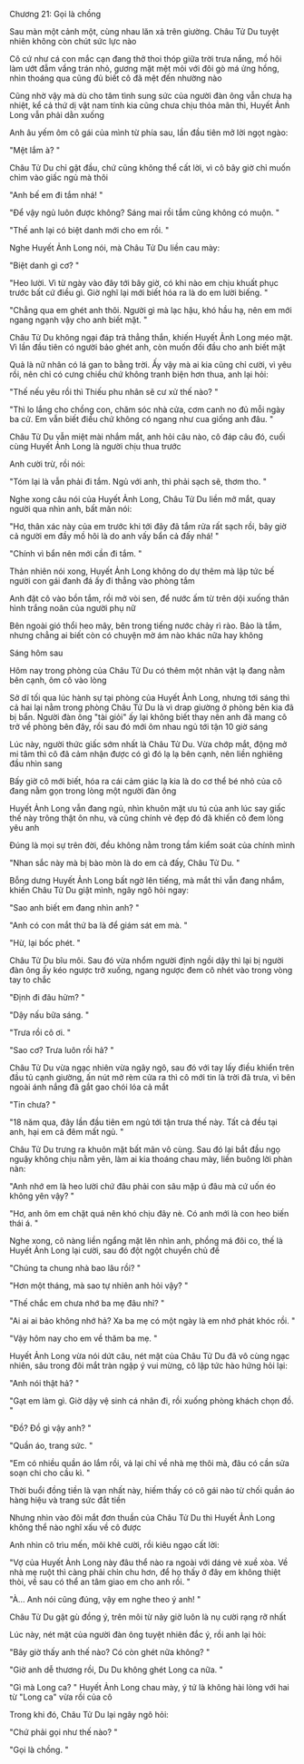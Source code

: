 




Chương 21: Gọi là chồng

Sau màn một cảnh một, cùng nhau lăn xả trên giường. Châu Tử Du tuyệt nhiên không còn chút sức lực nào

Cô cứ như cá con mắc cạn đang thở thoi thóp giữa trời trưa nắng, mồ hôi làm ướt đẫm vầng trán nhỏ, gương mặt mệt mỏi với đôi gò má ửng hồng, nhìn thoáng qua cũng đủ biết cô đã mệt đến nhường nào

Cũng nhờ vậy mà dù cho tâm tình sung sức của người đàn ông vẫn chưa hạ nhiệt, kể cả thứ dị vật nam tính kia cũng chưa chịu thỏa mãn thì, Huyết Ảnh Long vẫn phải dằn xuống

Anh âu yếm ôm cô gái của mình từ phía sau, lần đầu tiên mở lời ngọt ngào:

"Mệt lắm à? "

Châu Tử Du chỉ gật đầu, chứ cũng không thể cất lời, vì cô bây giờ chỉ muốn chìm vào giấc ngủ mà thôi

"Anh bế em đi tắm nhá! "

"Để vậy ngủ luôn được không? Sáng mai rồi tắm cũng không có muộn. "

"Thế anh lại có biệt danh mới cho em rồi. "

Nghe Huyết Ảnh Long nói, mà Châu Tử Du liền cau mày:

"Biệt danh gì cơ? "

"Heo lười. Vì từ ngày vào đây tới bây giờ, có khi nào em chịu khuất phục trước bất cứ điều gì. Giờ nghĩ lại mới biết hóa ra là do em lười biếng. "

"Chẳng qua em ghét anh thôi. Người gì mà lạc hậu, khó hầu hạ, nên em mới ngang ngạnh vậy cho anh biết mặt. "

Châu Tử Du không ngại đáp trả thẳng thắn, khiến Huyết Ảnh Long méo mặt. Vì lần đầu tiên có người bảo ghét anh, còn muốn đối đầu cho anh biết mặt

Quả là nữ nhân có lá gan to bằng trời. Ấy vậy mà ai kia cũng chỉ cười, vì yêu rồi, nên chỉ có cưng chiều chứ không tranh biện hơn thua, anh lại hỏi:

"Thế nếu yêu rồi thì Thiếu phu nhân sẽ cư xử thế nào? "

"Thì lo lắng cho chồng con, chăm sóc nhà cửa, cơm canh no đủ mỗi ngày ba cử. Em vẫn biết điều chứ không có ngang như cua giống anh đâu. "

Châu Tử Du vẫn miệt mài nhắm mắt, anh hỏi câu nào, cô đáp câu đó, cuối cùng Huyết Ảnh Long là người chịu thua trước

Anh cười trừ, rồi nói:

"Tóm lại là vẫn phải đi tắm. Ngủ với anh, thì phải sạch sẽ, thơm tho. "

Nghe xong câu nói của Huyết Ảnh Long, Châu Tử Du liền mở mắt, quay người qua nhìn anh, bất mãn nói:

"Hơ, thân xác này của em trước khi tới đây đã tắm rửa rất sạch rồi, bây giờ cả người em đầy mồ hôi là do anh vấy bẩn cả đấy nhá! "

"Chính vì bẩn nên mới cần đi tắm. "

Thản nhiên nói xong, Huyết Ảnh Long không do dự thêm mà lập tức bế người con gái đanh đá ấy đi thẳng vào phòng tắm

Anh đặt cô vào bồn tắm, rồi mở vòi sen, để nước ấm từ trên dội xuống thân hình trắng noãn của người phụ nữ

Bên ngoài gió thổi heo mây, bên trong tiếng nước chảy rì rào. Bảo là tắm, nhưng chẳng ai biết còn có chuyện mờ ám nào khác nữa hay không



Sáng hôm sau

Hôm nay trong phòng của Châu Tử Du có thêm một nhân vật lạ đang nằm bên cạnh, ôm cô vào lòng

Sở dĩ tối qua lúc hành sự tại phòng của Huyết Ảnh Long, nhưng tới sáng thì cả hai lại nằm trong phòng Châu Tử Du là vì drap giường ở phòng bên kia đã bị bẩn. Người đàn ông "tài giỏi" ấy lại không biết thay nên anh đã mang cô trở về phòng bên đây, rồi sau đó mới ôm nhau ngủ tới tận 10 giờ sáng

Lúc này, người thức giấc sớm nhất là Châu Tử Du. Vừa chớp mắt, động mở mi tâm thì cô đã cảm nhận được có gì đó lạ lạ bên cạnh, nên liền nghiêng đầu nhìn sang

Bấy giờ cô mới biết, hóa ra cái cảm giác lạ kia là do cơ thể bé nhỏ của cô đang nằm gọn trong lòng một người đàn ông

Huyết Ảnh Long vẫn đang ngủ, nhìn khuôn mặt ưu tú của anh lúc say giấc thế này trông thật ôn nhu, và cũng chính vẻ đẹp đó đã khiến cô đem lòng yêu anh

Đúng là mọi sự trên đời, đều không nằm trong tầm kiểm soát của chính mình

"Nhan sắc này mà bị bào mòn là do em cả đấy, Châu Tử Du. "

Bỗng dưng Huyết Ảnh Long bất ngờ lên tiếng, mà mắt thì vẫn đang nhắm, khiến Châu Tử Du giật mình, ngây ngô hỏi ngay:

"Sao anh biết em đang nhìn anh? "

"Anh có con mắt thứ ba là để giám sát em mà. "

"Hừ, lại bốc phét. "

Châu Tử Du bĩu môi. Sau đó vừa nhổm người định ngồi dậy thì lại bị người đàn ông ấy kéo ngược trở xuống, ngang ngược đem cô nhét vào trong vòng tay to chắc

"Định đi đâu hửm? "

"Dậy nấu bữa sáng. "

"Trưa rồi cô ơi. "

"Sao cơ? Trưa luôn rồi hả? "

Châu Tử Du vừa ngạc nhiên vừa ngây ngô, sau đó với tay lấy điều khiển trên đầu tủ cạnh giường, ấn nút mở rèm cửa ra thì cô mới tin là trời đã trưa, vì bên ngoài ánh nắng đã gắt gao chói lóa cả mắt

"Tin chưa? "

"18 năm qua, đây lần đầu tiên em ngủ tới tận trưa thế này. Tất cả đều tại anh, hại em cả đêm mất ngủ. "

Châu Tử Du trưng ra khuôn mặt bất mãn vô cùng. Sau đó lại bắt đầu ngọ nguậy không chịu nằm yên, làm ai kia thoáng chau mày, liền buông lời phàn nàn:

"Anh nhớ em là heo lười chứ đâu phải con sâu mập ú đâu mà cứ uốn éo không yên vậy? "

"Hơ, anh ôm em chặt quá nên khó chịu đây nè. Có anh mới là con heo biến thái á. "

Nghe xong, cô nàng liền ngẩng mặt lên nhìn anh, phồng má đôi co, thế là Huyết Ảnh Long lại cười, sau đó đột ngột chuyển chủ đề

"Chúng ta chung nhà bao lâu rồi? "

"Hơn một tháng, mà sao tự nhiên anh hỏi vậy? "

"Thế chắc em chưa nhớ ba mẹ đâu nhỉ? "

"Ai ai ai bảo không nhớ hả? Xa ba mẹ có một ngày là em nhớ phát khóc rồi. "

"Vậy hôm nay cho em về thăm ba mẹ. "

Huyết Ảnh Long vừa nói dứt câu, nét mặt của Châu Tử Du đã vô cùng ngạc nhiên, sâu trong đôi mắt tràn ngập ý vui mừng, cô lập tức hào hứng hỏi lại:

"Anh nói thật hả? "

"Gạt em làm gì. Giờ dậy vệ sinh cá nhân đi, rồi xuống phòng khách chọn đồ. "

"Đồ? Đồ gì vậy anh? "

"Quần áo, trang sức. "

"Em có nhiều quần áo lắm rồi, vả lại chỉ về nhà mẹ thôi mà, đâu có cần sửa soạn chi cho cầu kì. "

Thời buổi đồng tiền là vạn nhất này, hiếm thấy có cô gái nào từ chối quần áo hàng hiệu và trang sức đắt tiền

Nhưng nhìn vào đôi mắt đơn thuần của Châu Tử Du thì Huyết Ảnh Long không thể nào nghĩ xấu về cô được

Anh nhìn cô trìu mến, môi khẽ cười, rồi kiêu ngạo cất lời:

"Vợ của Huyết Ảnh Long này đâu thể nào ra ngoài với dáng vẻ xuề xòa. Về nhà mẹ ruột thì càng phải chỉn chu hơn, để họ thấy ở đây em không thiệt thòi, về sau có thể an tâm giao em cho anh rồi. "

"À... Anh nói cũng đúng, vậy em nghe theo ý anh! "

Châu Tử Du gật gù đồng ý, trên môi từ nãy giờ luôn là nụ cười rạng rỡ nhất

Lúc này, nét mặt của người đàn ông tuyệt nhiên đắc ý, rồi anh lại hỏi:

"Bây giờ thấy anh thế nào? Có còn ghét nữa không? "

"Giờ anh dễ thương rồi, Du Du không ghét Long ca nữa. "

"Gì mà Long ca? " Huyết Ảnh Long chau mày, ý tứ là không hài lòng với hai từ "Long ca" vừa rồi của cô

Trong khi đó, Châu Tử Du lại ngây ngô hỏi:

"Chứ phải gọi như thế nào? "

"Gọi là chồng. "




